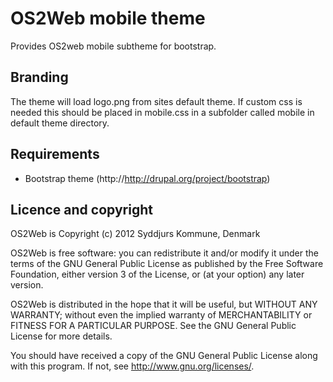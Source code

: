 OS2Web mobile theme
===================
Provides OS2web mobile subtheme for bootstrap.

Branding
--------
The theme will load logo.png from sites default theme.
If custom css is needed this should be placed in mobile.css in a subfolder called mobile in default theme directory.

Requirements
------------
* Bootstrap theme (http://http://drupal.org/project/bootstrap)

Licence and copyright
---------------------
OS2Web is Copyright (c) 2012 Syddjurs Kommune, Denmark

OS2Web is free software: you can redistribute it and/or modify it under the terms of the GNU General Public License as published by the Free Software Foundation, either version 3 of the License, or (at your option) any later version.

OS2Web is distributed in the hope that it will be useful, but WITHOUT ANY WARRANTY; without even the implied warranty of MERCHANTABILITY or FITNESS FOR A PARTICULAR PURPOSE. See the GNU General Public License for more details.

You should have received a copy of the GNU General Public License along with this program. If not, see http://www.gnu.org/licenses/.

